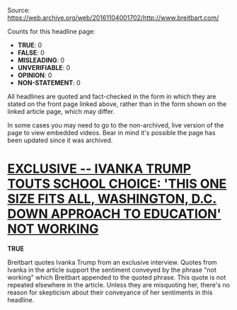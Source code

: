 Source: https://web.archive.org/web/20161104001702/http://www.breitbart.com/

Counts for this headline page:

 * **TRUE**: 0
 * **FALSE**: 0
 * **MISLEADING**: 0
 * **UNVERIFIABLE**: 0
 * **OPINION**: 0
 * **NON-STATEMENT**: 0

All headlines are quoted and fact-checked in the form in which they are stated on the front page linked above, rather than in the form shown on the linked article page, which may differ.

In some cases you may need to go to the non-archived, live version of the page to view embedded videos. Bear in mind it's possible the page has been updated since it was archived.

# [EXCLUSIVE -- IVANKA TRUMP TOUTS SCHOOL CHOICE: 'THIS ONE SIZE FITS ALL, WASHINGTON, D.C. DOWN APPROACH TO EDUCATION' NOT WORKING](https://web.archive.org/web/20161104001702/http://www.breitbart.com/)

**TRUE**

Breitbart quotes Ivanka Trump from an exclusive interview. Quotes from Ivanka in the article support the sentiment conveyed by the phrase "not working" which Breitbart appended to the quoted phrase. This quote is not repeated elsewhere in the article. Unless they are misquoting her, there's no reason for skepticism about their conveyance of her sentiments in this headline.
